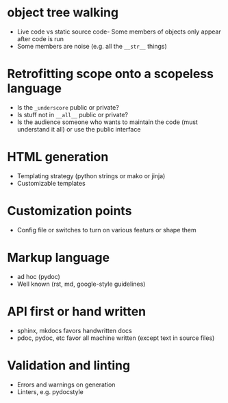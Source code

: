 # object tree walking
- Live code vs static source code- Some members of objects only appear after code is run
- Some members are noise (e.g. all the `__str__` things)

# Retrofitting scope onto a scopeless language
- Is the `_underscore` public or private?
- Is stuff not in `__all__` public or private?
- Is the audience someone who wants to maintain the code (must understand it all)
  or use the public interface

# HTML generation
- Templating strategy (python strings or mako or jinja)
- Customizable templates

# Customization points
- Config file or switches to turn on various featurs or shape them

# Markup language
- ad hoc (pydoc)
- Well known (rst, md, google-style guidelines)

# API first or hand written
- sphinx, mkdocs favors handwritten docs
- pdoc, pydoc, etc favor all machine written (except text in source files)

# Validation and linting
- Errors and warnings on generation
- Linters, e.g. pydocstyle
